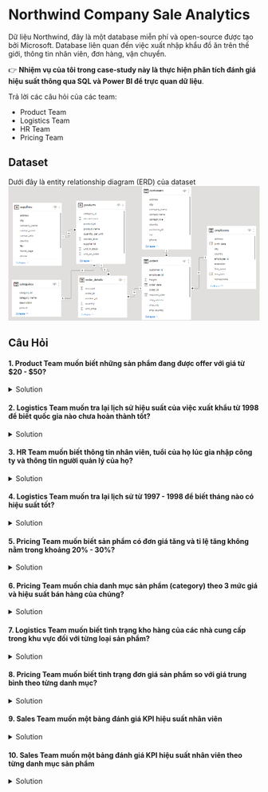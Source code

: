 # Northwind Company Sale Analytics
Dữ liệu Northwind, đây là một database miễn phí và open-source được tạo bởi Microsoft. Database liên quan đến việc xuất nhập khẩu đồ ăn trên thế giới, thông tin nhân viên, đơn hàng, vận chuyển.

👉 **Nhiệm vụ của tôi trong case-study này là thực hiện phân tích đánh giá hiệu suất thông qua SQL và Power BI để trực quan dữ liệu**. 

Trả lời các câu hỏi của các team:
- Product Team
- Logistics Team
- HR Team
- Pricing Team
## Dataset
Dưới đây là entity relationship diagram (ERD) của dataset
![Model](/image/modelviews.png)
## Câu Hỏi
#### 1. Product Team muốn biết những sản phẩm đang được offer với giá từ $20 - $50?
<details>
<summary>
Solution
</summary>

```sql
SELECT product_name,
       unit_price
FROM   northwind_company..products
WHERE  unit_price BETWEEN 20 AND 50
       AND discontinued = 0
ORDER  BY unit_price DESC; 
```
![q1](/image/1.png)
</details>

#### 2. Logistics Team muốn tra lại lịch sử hiệu suất của việc xuất khẩu từ 1998 để biết quốc gia nào chưa hoàn thành tốt?
<details>
<summary>
Solution
</summary>

```sql
WITH avg_days
     AS (SELECT ship_country,
                Avg(Cast(Datediff(day, order_date, shipped_date) AS
                         DECIMAL(10, 2)))
                AS
                average_days_order_shipping,
                Count(*)
                AS
                   total_number_orders
         FROM   northwind_company..orders
         WHERE  Year(order_date) = 1998
         GROUP  BY ship_country)
SELECT *
FROM   avg_days
WHERE  average_days_order_shipping >= 5
       AND total_number_orders > 10;
```
![q2](/image/2.png)
</details>

#### 3. HR Team muốn biết thông tin nhân viên, tuổi của họ lúc gia nhập công ty và thông tin người quản lý của họ?
<details>
<summary>
Solution
</summary>

```sql
SELECT Concat(m.first_name, ' ', m.last_name)    AS employee_fullname,
       m.title                                   AS employee_title,
       Datediff(year, m.birth_date, m.hire_date) AS employee_age,
       Concat(e.first_name, ' ', e.last_name)    AS manager_fullname,
       e.title                                   AS manager_title
FROM   northwind_company..employees AS e
       INNER JOIN northwind_company..employees AS m
               ON e.employee_id = m.reports_to
ORDER  BY employee_age;
```
![q3](/image/3.png)
</details>

#### 4. Logistics Team muốn tra lại lịch sử từ 1997 - 1998 để biết tháng nào có hiệu suất tốt?
<details>
<summary>
Solution
</summary>

```sql
WITH freight
     AS (SELECT Concat(Year(order_date), '-', Month(order_date)) AS year_month,
                Count(*)                                         AS
                total_number_orders,
                Round(Sum(freight), 0)                           AS
                total_freight
         FROM   northwind_company..orders
         WHERE  order_date > '1997-01-01'
         GROUP  BY Concat(Year(order_date), '-', Month(order_date)))
SELECT *
FROM   freight
WHERE  total_number_orders > 35
ORDER  BY total_freight DESC;
```
![q4](/image/4.png)
</details>

#### 5. Pricing Team muốn biết sản phẩm có đơn giá tăng và tỉ lệ tăng không nằm trong khoảng 20% - 30%?
<details>
<summary>
Solution
</summary>

```sql
WITH cte_price
     AS (SELECT p.product_id,
                product_name,
                order_date,
                Lead(d.unit_price)
                  OVER (
                    partition BY product_name
                    ORDER BY order_date) AS current_price,
                Lag(d.unit_price)
                  OVER (
                    partition BY product_name
                    ORDER BY order_date) AS previous_price
         FROM   northwind_company..products AS p
                INNER JOIN northwind_company..order_details AS d
                        ON p.product_id = d.product_id
                INNER JOIN northwind_company..orders AS o
                        ON o.order_id = d.order_id)
SELECT c.product_name,
       c.current_price,
       c.previous_price,
       Round(100 * ( current_price - previous_price ) / previous_price, 2) AS
       percentage_increase
FROM   cte_price AS c
       INNER JOIN northwind_company..order_details AS d
               ON c.product_id = d.product_id
WHERE  c.current_price != c.previous_price
GROUP  BY c.product_name,
          c.current_price,
          c.previous_price
HAVING Count(DISTINCT order_id) > 10
       AND Round(100 * ( current_price - previous_price ) / previous_price, 2)
           NOT BETWEEN
           20 AND 30 
```
![](/image/5.png)
</details>

 #### 6. Pricing Team muốn chia danh mục sản phẩm (category) theo 3 mức giá và hiệu suất bán hàng của chúng?
<details>
<summary>
Solution
</summary>

```sql
SELECT category_name,
       CASE
         WHEN p.unit_price < 20 THEN '1.Below $20'
         WHEN p.unit_price >= 20
              AND p.unit_price <= 50 THEN '2. $20 - $50'
         WHEN p.unit_price > 50 THEN '3. Over $50'
       END                            AS price_range,
       Sum(d.unit_price * d.quantity) AS total_amount,
       Count(DISTINCT d.order_id)     AS total_number_orders
FROM   northwind_company..categories AS c
       INNER JOIN northwind_company..products AS p
               ON c.category_id = p.category_id
       INNER JOIN northwind_company..order_details AS d
               ON p.product_id = d.product_id
GROUP  BY category_name,
          CASE
            WHEN p.unit_price < 20 THEN '1.Below $20'
            WHEN p.unit_price >= 20
                 AND p.unit_price <= 50 THEN '2. $20 - $50'
            WHEN p.unit_price > 50 THEN '3. Over $50'
          END
ORDER  BY category_name,
          price_range;
```
![](/image/6.png)
</details>
  
 
#### 7. Logistics Team muốn biết tình trạng kho hàng của các nhà cung cấp trong khu vực đối với từng loại sản phẩm?
<details>
<summary>
Solution
</summary>

```sql
SELECT category_name,
       CASE
         WHEN s.country IN ( 'US', 'Brazil', 'Canada' ) THEN 'America'
         WHEN s.country IN ( 'Australia', 'Singapore', 'Japan' ) THEN
         'Asia-Pacific'
         ELSE 'Europe'
       END AS supplier_region,
       p.unit_in_stock,
       p.unit_on_order,
       p.reorder_level
FROM   northwind_company..suppliers AS s
       INNER JOIN northwind_company..products AS p
               ON s.supplier_id = p.supplier_id
       INNER JOIN northwind_company..categories AS c
               ON c.category_id = p.category_id
WHERE  s.region IS NOT NULL
ORDER  BY supplier_region,
          c.category_name,
          p.unit_price; 
```
![](/image/7.png)
</details>
  
  #### 8. Pricing Team muốn biết tình trạng đơn giá sản phẩm so với giá trung bình theo từng danh mục? 
<details>
<summary>
Solution
</summary>

```sql
WITH avg_price AS
(
           SELECT     c.category_name,
                      p.product_name,
                      p.unit_price,
                      Round(Avg(d.unit_price),2)    AS average_unit_price
           FROM       northwind_company..categories AS c
           INNER JOIN northwind_company..products   AS p
           ON         c.category_id = p.category_id
           INNER JOIN northwind_company..order_details AS d
           ON         d.product_id = p.product_id
           WHERE      p.discontinued = 0
           GROUP BY   c.category_name,
                      p.product_name,
                      p.unit_price )
SELECT   *,
         round(Percentile_cont(0.5) within GROUP (ORDER BY unit_price) OVER(partition BY product_name),2) AS median_unit_price,
         CASE
                  WHEN unit_price > average_unit_price THEN 'Over Average'
                  WHEN unit_price = average_unit_price THEN 'Equal Average'
                  WHEN unit_price < average_unit_price THEN 'Below Average'
         END AS average_unit_price_position,
         CASE
                  WHEN unit_price > percentile_cont(0.5) within GROUP (ORDER BY unit_price) OVER(partition BY product_name) THEN 'Over Average'
                  WHEN unit_price = percentile_cont(0.5) within GROUP (ORDER BY unit_price) OVER(partition BY product_name) THEN 'Equal Average'
                  WHEN unit_price < percentile_cont(0.5) within GROUP (ORDER BY unit_price) OVER(partition BY product_name) THEN 'Below Average'
         END AS median_unit_price_position
FROM     avg_price
ORDER BY category_name,
         product_name;
```
![](/image/8.png)
</details>
  
#### 9. Sales Team muốn một bảng đánh giá KPI hiệu suất nhân viên
<details>
<summary>
Solution
</summary>

```sql
WITH cte_kpi
     AS (SELECT Concat(first_name, ' ', last_name)
                AS
                   employee_full_name,
                title
                AS
                   employee_title,
                Round(Sum(d.unit_price * d.quantity), 2)
                AS
                   total_sale_amount_excluding_discount,
                Count(DISTINCT d.order_id)
                AS
                   total_number_orders,
                Count(d.order_id)
                AS
                   total_number_entries,
                Round(Sum(d.discount * ( d.quantity * d.unit_price )), 2)
                AS
                total_discount_amount,
                Round(Sum(( 1 - d.discount ) * ( d.quantity *
                d.unit_price )), 2) AS
                total_sale_amount_including_discount
         FROM   northwind_company..employees AS e
                INNER JOIN northwind_company..orders AS o
                        ON e.employee_id = o.employee_id
                INNER JOIN northwind_company..order_details AS d
                        ON d.order_id = o.order_id
         GROUP  BY Concat(first_name, ' ', last_name),
                   title)
SELECT employee_full_name,
       employee_title,
       total_sale_amount_excluding_discount,
       total_number_orders,
       total_number_entries,
       total_discount_amount,
       total_sale_amount_including_discount,
       Round(Sum(total_sale_amount_excluding_discount / total_number_entries), 2
       ) AS
       average_amount_per_entry,
       Round(Sum(total_sale_amount_excluding_discount / total_number_orders), 2)
       AS
       average_amount_per_entry,
       Round(Sum(100 * ( total_sale_amount_excluding_discount
                                   - total_sale_amount_including_discount ) /
                       total_sale_amount_excluding_discount), 2)
       AS
       total_discount_percentage
FROM   cte_kpi
GROUP  BY employee_full_name,
          employee_title,
          total_sale_amount_excluding_discount,
          total_number_orders,
          total_number_entries,
          total_discount_amount,
          total_sale_amount_including_discount
ORDER  BY total_sale_amount_including_discount DESC;
```
![](/image/9.png)
</details>

#### 10. Sales Team muốn một bảng đánh giá KPI hiệu suất nhân viên theo từng danh mục sản phẩm
<details>
<summary>
Solution
</summary>

```sql
WITH cte_kpi
     AS (SELECT category_name,
                Concat(first_name, ' ', last_name)
                AS
                   employee_full_name,
                Round(Sum(( 1 - d.discount ) * ( d.quantity *
                d.unit_price )), 2) AS
                total_sale_amount_including_discount
         FROM   northwind_company..employees AS e
                INNER JOIN northwind_company..orders AS o
                        ON e.employee_id = o.employee_id
                INNER JOIN northwind_company..order_details AS d
                        ON d.order_id = o.order_id
                INNER JOIN northwind_company..products AS p
                        ON p.product_id = d.product_id
                INNER JOIN northwind_company..categories AS c
                        ON c.category_id = p.category_id
         GROUP  BY category_name,
                   Concat(first_name, ' ', last_name))
SELECT category_name,
       employee_full_name,
       total_sale_amount_including_discount,
       Round(100 * Sum(total_sale_amount_including_discount) / Sum(
             total_sale_amount_including_discount)
                   OVER (
                     partition BY employee_full_name), 2) AS
       percentage_employee_sales,
       Round(100 * Sum(total_sale_amount_including_discount) / Sum(
             total_sale_amount_including_discount)
                   OVER (
                     partition BY category_name), 2)      AS
       percentage_category_sales
FROM   cte_kpi
GROUP  BY category_name,
          employee_full_name,
          total_sale_amount_including_discount
ORDER  BY category_name,
          total_sale_amount_including_discount DESC;
```
![](/image/10.png)
</details>
